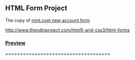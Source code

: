 ## HTML Form Project

The copy of [mint.com new account form](https://wwws.mint.com/login.event?task=S)

http://www.theodinproject.com/html5-and-css3/html-forms

### [Preview](http://htmlpreview.github.io/?https://github.com/krzoldakowski/theodinproject/blob/master/html-forms/html_form.html)

====================================